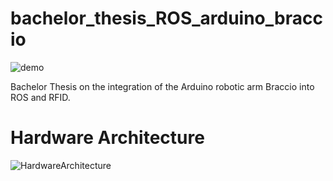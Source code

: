 # bachelor_thesis_ROS_arduino_braccio

![demo](https://www.youtube.com/watch?v=DEiugQy9lIM)


Bachelor Thesis on the integration of the Arduino robotic arm Braccio into ROS and RFID.



# Hardware Architecture

![HardwareArchitecture](https://user-images.githubusercontent.com/34940932/82667738-bbbc4180-9c38-11ea-8a7e-1039cc52c6bf.jpg)

